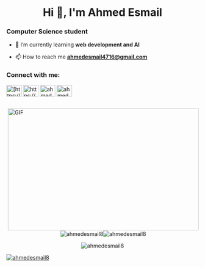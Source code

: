 <h1 align="center">Hi 👋, I'm Ahmed Esmail</h1>
<h3 align="left">Computer Science student</h3>

- 🌱 I’m currently learning **web development and AI**

- 📫 How to reach me **ahmedesmail4716@gmail.com**




<h3 align="left">Connect with me:</h3>
<p align="left">
<a href="https://www.linkedin.com/in/ahmedesmail15/" target="blank"><img align="center" src="https://raw.githubusercontent.com/rahuldkjain/github-profile-readme-generator/master/src/images/icons/Social/linked-in-alt.svg" alt="[https://www.linkedin.com/in/ahmedesmail15/](https://www.linkedin.com/in/ahmedesmail15/)" height="30" width="40" /></a>
<a href="https://www.hackerrank.com/ahmedesmail" target="blank"><img align="center" src="https://raw.githubusercontent.com/rahuldkjain/github-profile-readme-generator/master/src/images/icons/Social/hackerrank.svg" alt="https://www.hackerrank.com/ahmedesmail" height="30" width="40" /></a>
<a href="https://codeforces.com/profile/ahmed_esmail" target="blank"><img align="center" src="https://raw.githubusercontent.com/rahuldkjain/github-profile-readme-generator/master/src/images/icons/Social/codeforces.svg" alt="ahmed_esmail" height="30" width="40" /></a>
<a href="https://www.leetcode.com/ahmed_esmail1" target="blank"><img align="center" src="https://raw.githubusercontent.com/rahuldkjain/github-profile-readme-generator/master/src/images/icons/Social/leet-code.svg" alt="ahmed_esmail1" height="30" width="40" /></a>
</p>
<br>

<img align="right" alt="GIF" src="https://github.com/abhisheknaiidu/abhisheknaiidu/blob/master/code.gif?raw=true" width="500" height="320" />






<p align="center">&nbsp;<img align="center" src="https://github-readme-stats.vercel.app/api?username=ahmedesmail8&show_icons=true&locale=en" alt="ahmedesmail8" /><img align="center" src="https://github-readme-streak-stats.herokuapp.com/?user=ahmedesmail8&" alt="ahmedesmail8" /></p>

<p align="center"><img src="https://github-readme-stats.vercel.app/api/top-langs?username=ahmedesmail8&show_icons=true&locale=en&layout=compact" alt="ahmedesmail8" /></p>



<p align="left"> <a href="https://github.com/ryo-ma/github-profile-trophy"><img src="https://github-profile-trophy.vercel.app/?username=ahmedesmail8" alt="ahmedesmail8" /></a> </p>
